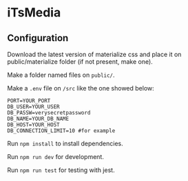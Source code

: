 # iTsMedia


## Configuration
Download the latest version of materialize css and place it on public/materialize folder (if not present, make one).

Make a folder named files on `public/`.

Make a `.env` file on `/src` like the one showed below:
```env
PORT=YOUR_PORT
DB_USER=YOUR_USER
DB_PASSW=verysecretpassword
DB_NAME=YOUR_DB_NAME
DB_HOST=YOUR_HOST
DB_CONNECTION_LIMIT=10 #for example
```

Run `npm install` to install dependencies.

Run `npm run dev` for development.

Run `npm run test` for testing with jest.
